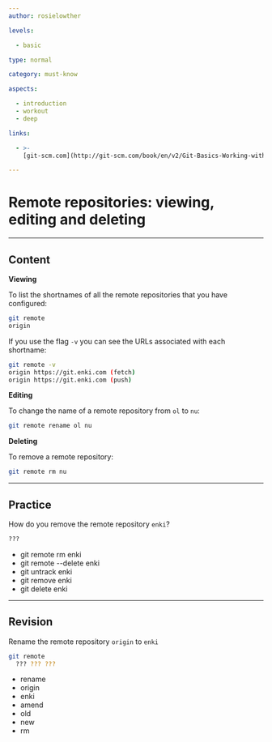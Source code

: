 ```yaml
---
author: rosielowther

levels:

  - basic

type: normal

category: must-know

aspects:

  - introduction
  - workout
  - deep

links:

  - >-
    [git-scm.com](http://git-scm.com/book/en/v2/Git-Basics-Working-with-Remotes){website}

---
```

# Remote repositories: viewing, editing and deleting

---
## Content

**Viewing**

To list the shortnames of all the remote repositories that you have configured:
```bash
git remote
origin
```
If you use the flag `-v` you can see the URLs associated with each shortname:
```bash
git remote -v
origin https://git.enki.com (fetch)
origin https://git.enki.com (push)
``` 
**Editing**

To change the name of a remote repository from `ol` to `nu`:
```bash
git remote rename ol nu
```
**Deleting**

To remove a remote repository:
```bash
git remote rm nu
```

---
## Practice

How do you remove the remote repository `enki`?
```bash
???
```
* git remote rm enki
* git remote --delete enki
* git untrack enki
* git remove enki
* git delete enki

---
## Revision

Rename the remote repository `origin` to `enki`
```bash
git remote 
  ??? ??? ???
```
* rename
* origin
* enki
* amend
* old
* new
* rm
 
